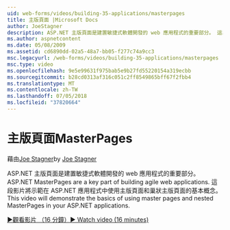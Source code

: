 ```yaml
---
uid: web-forms/videos/building-35-applications/masterpages
title: 主版頁面 |Microsoft Docs
author: JoeStagner
description: ASP.NET 主版頁面是建置敏捷式軟體開發的 web 應用程式的重要部分。 這段影片將示範使用主版頁面和中的巢狀主版頁面的基本概念...
ms.author: aspnetcontent
ms.date: 05/08/2009
ms.assetid: cd6890dd-02a5-48a7-bb05-f277c74a9cc3
msc.legacyurl: /web-forms/videos/building-35-applications/masterpages
msc.type: video
ms.openlocfilehash: 9e5e99631f975bab5e9b27fd55220154a319ecbb
ms.sourcegitcommit: b28cd0313af316c051c2ff8549865bff67f2fbb4
ms.translationtype: MT
ms.contentlocale: zh-TW
ms.lasthandoff: 07/05/2018
ms.locfileid: "37820664"
---
```

<a name="masterpages"></a><span data-ttu-id="bd617-104">主版頁面</span><span class="sxs-lookup"><span data-stu-id="bd617-104">MasterPages</span></span>
====================
<span data-ttu-id="bd617-105">藉由[Joe Stagner](https://github.com/JoeStagner)</span><span class="sxs-lookup"><span data-stu-id="bd617-105">by [Joe Stagner](https://github.com/JoeStagner)</span></span>

<span data-ttu-id="bd617-106">ASP.NET 主版頁面是建置敏捷式軟體開發的 web 應用程式的重要部分。</span><span class="sxs-lookup"><span data-stu-id="bd617-106">ASP.NET MasterPages are a key part of building agile web applications.</span></span> <span data-ttu-id="bd617-107">這段影片將示範在 ASP.NET 應用程式中使用主版頁面和巢狀主版頁面的基本概念。</span><span class="sxs-lookup"><span data-stu-id="bd617-107">This video will demonstrate the basics of using master pages and nested MasterPages in your ASP.NET applications.</span></span>

[<span data-ttu-id="bd617-108">&#9654;觀看影片 （16 分鐘）</span><span class="sxs-lookup"><span data-stu-id="bd617-108">&#9654; Watch video (16 minutes)</span></span>](https://channel9.msdn.com/Blogs/ASP-NET-Site-Videos/masterpages)
